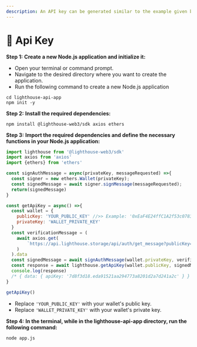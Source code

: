 ```yaml
---
description: An API key can be generated similar to the example given below.
---
```


# 🔑 Api Key
**Step 1:** **Create a new Node.js application and initialize it:**&#x20;

* Open your terminal or command prompt.
* Navigate to the desired directory where you want to create the application.
* Run the following command to create a new Node.js application

```shell
cd lighthouse-api-app
npm init -y
```

**Step 2:** **Install the required dependencies:**&#x20;
```shell
npm install @lighthouse-web3/sdk axios ethers
```

**Step 3:** **Import the required dependencies and define the necessary functions in your Node.js application:**&#x20;

```javascript
import lighthouse from '@lighthouse-web3/sdk'
import axios from 'axios'
import {ethers} from 'ethers'

const signAuthMessage = async(privateKey, messageRequested) =>{
  const signer = new ethers.Wallet(privateKey);
  const signedMessage = await signer.signMessage(messageRequested);
  return(signedMessage)
}

const getApiKey = async() =>{
  const wallet = {
    publicKey: 'YOUR_PUBLIC_KEY' //>> Example: '0xEaF4E24ffC1A2f53c07839a74966A6611b8Cb8A1',
    privateKey: 'WALLET_PRIVATE_KEY'
  }
  const verificationMessage = (
    await axios.get(
        `https://api.lighthouse.storage/api/auth/get_message?publicKey=${wallet.publicKey}`
    )
  ).data
  const signedMessage = await signAuthMessage(wallet.privateKey, verificationMessage)
  const response = await lighthouse.getApiKey(wallet.publicKey, signedMessage)
  console.log(response)
  /* { data: { apiKey: '7d8f3d18.eda91521aa294773a8201d2a7d241a2c' } } */
}

getApiKey()
```
* Replace `'YOUR_PUBLIC_KEY'` with your wallet's public key.
* Replace `'WALLET_PRIVATE_KEY'` with your wallet's private key.


**Step 4:** **In the terminal, while in the lighthouse-api-app directory, run the following command:**&#x20;
```shell
node app.js
```